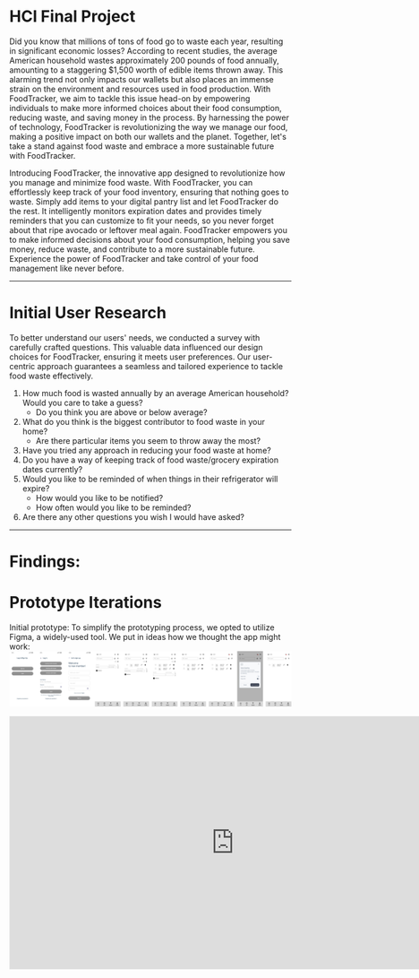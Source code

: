# HCI Final Project

Did you know that millions of tons of food go to waste each year, resulting in significant economic losses? According to recent studies, the average American household wastes approximately 200 pounds of food annually, amounting to a staggering $1,500 worth of edible items thrown away. This alarming trend not only impacts our wallets but also places an immense strain on the environment and resources used in food production. With FoodTracker, we aim to tackle this issue head-on by empowering individuals to make more informed choices about their food consumption, reducing waste, and saving money in the process. By harnessing the power of technology, FoodTracker is revolutionizing the way we manage our food, making a positive impact on both our wallets and the planet. Together, let's take a stand against food waste and embrace a more sustainable future with FoodTracker.

Introducing FoodTracker, the innovative app designed to revolutionize how you manage and minimize food waste. With FoodTracker, you can effortlessly keep track of your food inventory, ensuring that nothing goes to waste. Simply add items to your digital pantry list and let FoodTracker do the rest. It intelligently monitors expiration dates and provides timely reminders that you can customize to fit your needs, so you never forget about that ripe avocado or leftover meal again. FoodTracker empowers you to make informed decisions about your food consumption, helping you save money, reduce waste, and contribute to a more sustainable future. Experience the power of FoodTracker and take control of your food management like never before.

---

# Initial User Research

To better understand our users' needs, we conducted a survey with carefully crafted questions. This valuable data influenced our design choices for FoodTracker, ensuring it meets user preferences. Our user-centric approach guarantees a seamless and tailored experience to tackle food waste effectively.

1. How much food is wasted annually by an average American household? Would you care to take a guess?
   - Do you think you are above or below average?
2. What do you think is the biggest contributor to food waste in your home?
   - Are there particular items you seem to throw away the most?
3. Have you tried any approach in reducing your food waste at home?
4. Do you have a way of keeping track of food waste/grocery expiration dates currently?
5. Would you like to be reminded of when things in their refrigerator will expire?
   - How would you like to be notified?
   - How often would you like to be reminded?
6. Are there any other questions you wish I would have asked?

---

# Findings:
 
# Prototype Iterations

Initial prototype: To simplify the prototyping process, we opted to utilize Figma, a widely-used tool. We put in ideas how we thought the app might work:
![Alt Text](/images/Initial_Design.png)

<iframe style="border: 1px solid rgba(0, 0, 0, 0.1);" width="800" height="450" src="https://www.figma.com/embed?embed_host=share&url=https%3A%2F%2Fwww.figma.com%2Fproto%2FVaGDWg0rDMiSDAAKsmHUPw%2FWireframes%3Ftype%3Ddesign%26node-id%3D28-3520%26scaling%3Dscale-down%26page-id%3D0%253A1%26starting-point-node-id%3D28%253A3520" allowfullscreen></iframe>
